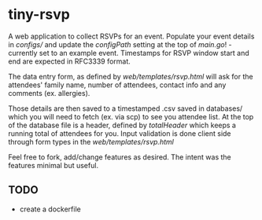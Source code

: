 # tiny-rsvp

A web application to collect RSVPs for an event. Populate your event details in *configs/* and update the *configPath* setting at the top of *main.go*! - currently set to an example event. Timestamps for RSVP window start and end are expected in RFC3339 format.

The data entry form, as defined by *web/templates/rsvp.html* will ask for the attendees' family name, number of attendees, contact info and any comments (ex. allergies).

Those details are then saved to a timestamped .csv saved in databases/ which you will need to fetch (ex. via scp) to see you attendee list. At the top of the database file is a header, defined by *totalHeader* which keeps a running total of attendees for you. Input validation is done client side through form types in the *web/templates/rsvp.html*

Feel free to fork, add/change features as desired. The intent was the features minimal but useful.

## TODO

- create a dockerfile